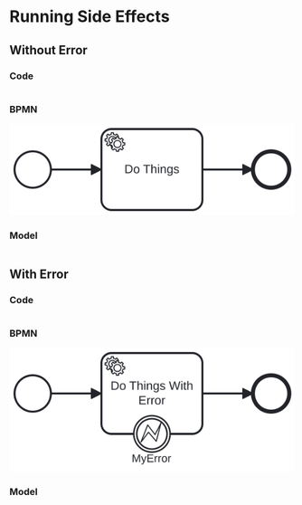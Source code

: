 # Running Side Effects

## Without Error

### Code
```scala file=./main/scala/workflow4s/example/docs/RunIOExample.scala start=start_withoutError end=end_withoutError
```

### BPMN

![run-io.svg](../../../workflows4s-example/src/test/resources/docs/run-io.svg)

### Model
```json file=./test/resources/docs/run-io.json
```

## With Error

### Code
```scala file=./main/scala/workflow4s/example/docs/RunIOExample.scala start=start_withError end=end_withError
```

### BPMN

![run-io.svg](../../../workflows4s-example/src/test/resources/docs/run-io-error.svg)

### Model
```json file=./test/resources/docs/run-io-error.json
```
